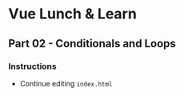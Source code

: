 # Vue Lunch & Learn

## Part 02 - Conditionals and Loops

### Instructions

* Continue editing `index.html`
